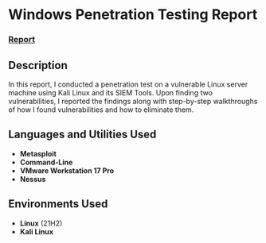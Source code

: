 <h1>Windows Penetration Testing Report</h1>

 ### [Report]()

<h2>Description</h2>
In this report, I conducted a penetration test on a vulnerable Linux server machine using Kali Linux and its SIEM Tools. Upon finding two vulnerabilities, I reported the findings along with step-by-step walkthroughs of how I
found vulnerabilities and how to eliminate them.
<br />


<h2>Languages and Utilities Used</h2>

- <b>Metasploit</b>
- <b>Command-Line</b>
- <b>VMware Workstation 17 Pro</b>
- <b>Nessus</b>

<h2>Environments Used </h2>

- <b>Linux</b> (21H2)
- <b>Kali Linux</b>

<!--
 ```diff
- text in red
+ text in green
! text in orange
# text in gray
@@ text in purple (and bold)@@
```
--!>
